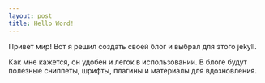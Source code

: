```yaml
---
layout: post
title: Hello Word!
---
```


Привет мир! Вот я решил создать своей блог и выбрал для этого jekyll.

Как мне кажется, он удобен и легок в использовании. В блоге будут полезные сниппеты, шрифты, плагины и материалы для вдозновления.
